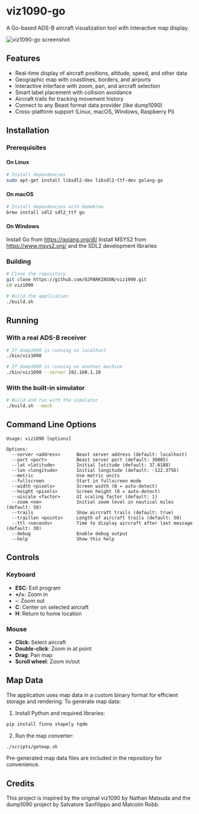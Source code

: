 # viz1090-go

A Go-based ADS-B aircraft visualization tool with interactive map display.

![viz1090-go screenshot](screenshot.png)

## Features

- Real-time display of aircraft positions, altitude, speed, and other data
- Geographic map with coastlines, borders, and airports
- Interactive interface with zoom, pan, and aircraft selection
- Smart label placement with collision avoidance
- Aircraft trails for tracking movement history
- Connect to any Beast format data provider (like dump1090)
- Cross-platform support (Linux, macOS, Windows, Raspberry Pi)

## Installation

### Prerequisites

#### On Linux

```bash
# Install dependencies
sudo apt-get install libsdl2-dev libsdl2-ttf-dev golang-go
```

#### On macOS

```bash
# Install dependencies with Homebrew
brew install sdl2 sdl2_ttf go
```

#### On Windows

Install Go from https://golang.org/dl/
Install MSYS2 from https://www.msys2.org/ and the SDL2 development libraries

### Building

```bash
# Clone the repository
git clone https://github.com/OJPARKINSON/viz1090.git
cd viz1090

# Build the application
./build.sh
```

## Running

### With a real ADS-B receiver

```bash
# If dump1090 is running on localhost
./bin/viz1090

# If dump1090 is running on another machine
./bin/viz1090 --server 192.168.1.10
```

### With the built-in simulator

```bash
# Build and run with the simulator
./build.sh --mock
```

## Command Line Options

```
Usage: viz1090 [options]

Options:
  --server <address>      Beast server address (default: localhost)
  --port <port>           Beast server port (default: 30005)
  --lat <latitude>        Initial latitude (default: 37.6188)
  --lon <longitude>       Initial longitude (default: -122.3756)
  --metric                Use metric units
  --fullscreen            Start in fullscreen mode
  --width <pixels>        Screen width (0 = auto-detect)
  --height <pixels>       Screen height (0 = auto-detect)
  --uiscale <factor>      UI scaling factor (default: 1)
  --zoom <nm>             Initial zoom level in nautical miles (default: 50)
  --trails                Show aircraft trails (default: true)
  --traillen <points>     Length of aircraft trails (default: 50)
  --ttl <seconds>         Time to display aircraft after last message (default: 30)
  --debug                 Enable debug output
  --help                  Show this help
```

## Controls

### Keyboard

- **ESC**: Exit program
- **+/=**: Zoom in
- **-**: Zoom out
- **C**: Center on selected aircraft
- **H**: Return to home location

### Mouse

- **Click**: Select aircraft
- **Double-click**: Zoom in at point
- **Drag**: Pan map
- **Scroll wheel**: Zoom in/out

## Map Data

The application uses map data in a custom binary format for efficient storage and rendering. To generate map data:

1. Install Python and required libraries:

```bash
pip install fiona shapely tqdm
```

2. Run the map converter:

```bash
./scripts/getmap.sh
```

Pre-generated map data files are included in the repository for convenience.

## Credits

This project is inspired by the original viz1090 by Nathan Matsuda and the dump1090 project by Salvatore Sanfilippo and Malcolm Robb.
